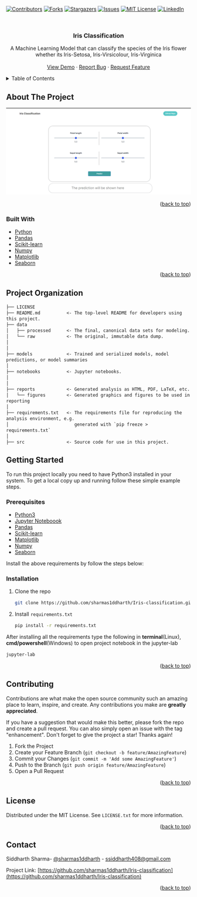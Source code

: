 <div id="top"></div>
<!--
*** Thanks for checking out the Best-README-Template. If you have a suggestion
*** that would make this better, please fork the repo and create a pull request
*** or simply open an issue with the tag "enhancement".
*** Don't forget to give the project a star!
*** Thanks again! Now go create something AMAZING! :D
-->



<!-- PROJECT SHIELDS -->
<!--
*** I'm using markdown "reference style" links for readability.
*** Reference links are enclosed in brackets [ ] instead of parentheses ( ).
*** See the bottom of this document for the declaration of the reference variables
*** for contributors-url, forks-url, etc. This is an optional, concise syntax you may use.
*** https://www.markdownguide.org/basic-syntax/#reference-style-links
-->
[![Contributors][contributors-shield]][contributors-url]
[![Forks][forks-shield]][forks-url]
[![Stargazers][stars-shield]][stars-url]
[![Issues][issues-shield]][issues-url]
[![MIT License][license-shield]][license-url]
[![LinkedIn][linkedin-shield]][linkedin-url]



<!-- PROJECT LOGO -->
<br />
<h3 align="center">Iris Classification</h3>

  <p align="center">
    A Machine Learning Model that can classify the species of the Iris flower whether its Iris-Setosa, Iris-Virsicolour, Iris-Virginica
    <br />
    <br />
    <a href="https://iris-classification-p.herokuapp.com/">View Demo</a>
    ·
    <a href="https://github.com/sharmas1ddharth/Iris-classification/issues">Report Bug</a>
    ·
    <a href="https://github.com/sharmas1ddharth/Iris-classification/issues">Request Feature</a>
  </p>
</div>



<!-- TABLE OF CONTENTS -->
<details>
  <summary>Table of Contents</summary>
  <ol>
    <li>
      <a href="#about-the-project">About The Project</a>
      <ul>
        <li><a href="#built-with">Built With</a></li>
      </ul>
    </li>
    <li>
      <a href="#getting-started">Getting Started</a>
      <ul>
        <li><a href="#prerequisites">Prerequisites</a></li>
        <li><a href="#installation">Installation</a></li>
      </ul>
    </li>
    <li><a href="#contributing">Contributing</a></li>
    <li><a href="#license">License</a></li>
    <li><a href="#contact">Contact</a></li>
  </ol>
</details>



<!-- ABOUT THE PROJECT -->
## About The Project

[![Product Name Screen Shot][product-screenshot]](https://example.com)

<!-- Here's a blank template to get started: To avoid retyping too much info. Do a search and replace with your text editor for the following: `github_username`, `repo_name`, `twitter_handle`, `linkedin_username`, `email`, `email_client`, `project_title`, `project_description` -->

<p align="right">(<a href="#top">back to top</a>)</p>



### Built With

* [Python](https://www.python.org/)
* [Pandas](https://pandas.pydata.org/)
* [Scikit-learn](https://scikit-learn.org/)
* [Numpy](https://numpy.org/)
* [Matplotlib](https://matplotlib.org/)
* [Seaborn](https://seaborn.pydata.org/)

<p align="right">(<a href="#top">back to top</a>)</p>

Project Organization
------------

    ├── LICENSE
    ├── README.md          <- The top-level README for developers using this project.
    ├── data
    │   ├── processed      <- The final, canonical data sets for modeling.
    │   └── raw            <- The original, immutable data dump.
    │
    │
    ├── models             <- Trained and serialized models, model predictions, or model summaries
    │
    ├── notebooks          <- Jupyter notebooks.
    │
    │
    ├── reports            <- Generated analysis as HTML, PDF, LaTeX, etc.
    │   └── figures        <- Generated graphics and figures to be used in reporting
    │
    ├── requirements.txt   <- The requirements file for reproducing the analysis environment, e.g.
    │                         generated with `pip freeze > requirements.txt`
    │
    ├── src                <- Source code for use in this project.

<!-- GETTING STARTED -->
## Getting Started

To run this project locally you need to have Python3 installed in your system.
To get a local copy up and running follow these simple example steps.

### Prerequisites

* [Python3](https://www.python.org/)
* [Jupyter Noteboook](https://jupyter.org/)
* [Pandas](https://pandas.pydata.org/)
* [Scikit-learn](https://scikit-learn.org)
* [Matplotlib](https://matplotlib.org/)
* [Numpy](https://numpy.org/)
* [Seaborn](https://seaborn.pydata.org/)

Install the above requirements by follow the steps below:

### Installation

1. Clone the repo
   ```sh
   git clone https://github.com/sharmas1ddharth/Iris-classification.git
   ```
2. Install `requirements.txt`
   ```sh
   pip install -r requirements.txt
   ```

After installing all the requirements type the following in **terminal**(Linux), **cmd/powershell**(Windows) to open project notebook in the jupyter-lab
```sh
jupyter-lab
```
<p align="right">(<a href="#top">back to top</a>)</p>



<!-- USAGE EXAMPLES -->
<!-- ## Usage

Use this space to show useful examples of how a project can be used. Additional screenshots, code examples and demos work well in this space. You may also link to more resources. -->


<!-- <p align="right">(<a href="#top">back to top</a>)</p> -->



<!-- CONTRIBUTING -->
## Contributing

Contributions are what make the open source community such an amazing place to learn, inspire, and create. Any contributions you make are **greatly appreciated**.

If you have a suggestion that would make this better, please fork the repo and create a pull request. You can also simply open an issue with the tag "enhancement".
Don't forget to give the project a star! Thanks again!

1. Fork the Project
2. Create your Feature Branch (`git checkout -b feature/AmazingFeature`)
3. Commit your Changes (`git commit -m 'Add some AmazingFeature'`)
4. Push to the Branch (`git push origin feature/AmazingFeature`)
5. Open a Pull Request

<p align="right">(<a href="#top">back to top</a>)</p>



<!-- LICENSE -->
## License

Distributed under the MIT License. See `LICENSE.txt` for more information.

<p align="right">(<a href="#top">back to top</a>)</p>



<!-- CONTACT -->
## Contact

Siddharth Sharma- [@sharmas1ddharth](https://twitter.com/sharmas1ddharth) - ssiddharth408@gmail.com

Project Link: [https://github.com/sharmas1ddharth/Iris-classification](https://github.com/sharmas1ddharth/Iris-classification)

<p align="right">(<a href="#top">back to top</a>)</p>





<!-- MARKDOWN LINKS & IMAGES -->
<!-- https://www.markdownguide.org/basic-syntax/#reference-style-links -->
[contributors-shield]: https://img.shields.io/github/contributors/sharmas1ddharth/Iris-classification.svg?style=for-the-badge
[contributors-url]: https://github.com/sharmas1ddharth/Iris-classification/graphs/contributors
[forks-shield]: https://img.shields.io/github/forks/sharmas1ddharth/Iris-classification.svg?style=for-the-badge
[forks-url]: https://github.com/sharmas1ddharth/Iris-classification/network/members
[stars-shield]: https://img.shields.io/github/stars/sharmas1ddharth/Iris-classification.svg?style=for-the-badge
[stars-url]: https://github.com/sharmas1ddharth/Iris-classification/stargazers
[issues-shield]: https://img.shields.io/github/issues/sharmas1ddharth/Iris-classification.svg?style=for-the-badge
[issues-url]: https://github.com/sharmas1ddharth/Iris-classification/issues
[license-shield]: https://img.shields.io/github/license/sharmas1ddharth/Iris-classification.svg?style=for-the-badge
[license-url]: https://github.com/sharmas1ddharth/Iris-classification/blob/master/LICENSE.txt
[linkedin-shield]: https://img.shields.io/badge/-LinkedIn-black.svg?style=for-the-badge&logo=linkedin&colorB=555
[linkedin-url]: https://linkedin.com/in/sharmas1ddharth
[product-screenshot]: other/screenshot.png

